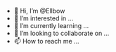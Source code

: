 - 👋 Hi, I’m @Ellbow
- 👀 I’m interested in ...
- 🌱 I’m currently learning ...
- 💞️ I’m looking to collaborate on ...
- 📫 How to reach me ...

<!---
Ellbow/Ellbow is a ✨ special ✨ repository because its `README.md` (this file) appears on your GitHub profile.
You can click the Preview link to take a look at your changes.
--->
